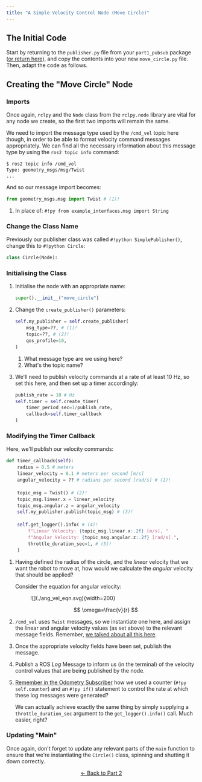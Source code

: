 ```yaml
---  
title: "A Simple Velocity Control Node (Move Circle)"
---
```


## The Initial Code

Start by returning to the `publisher.py` file from your `part1_pubsub` package ([or return here](../part1/publisher.md)), and copy the contents into your new `move_circle.py` file. Then, adapt the code as follows.

## Creating the "Move Circle" Node

### Imports

Once again, `rclpy` and the `Node` class from the `rclpy.node` library are vital for any node we create, so the first two imports will remain the same.

We need to import the message type used by the `/cmd_vel` topic here though, in order to be able to format velocity command messages appropriately. We can find all the necessary information about this message type by using the `ros2 topic info` command:

``` { .bash .no-copy }
$ ros2 topic info /cmd_vel
Type: geometry_msgs/msg/Twist
...
```

And so our message import becomes:

```py
from geometry_msgs.msg import Twist # (1)!
```

1. In place of: `#!py from example_interfaces.msg import String`

### Change the Class Name

Previously our publisher class was called `#!python SimplePublisher()`, change this to `#!python Circle`:

```py
class Circle(Node):
```

### Initialising the Class

1. Initialise the node with an appropriate name:

    ```python
    super().__init__("move_circle")
    ```

1. Change the `create_publisher()` parameters:

    ```python
    self.my_publisher = self.create_publisher(
        msg_type=??, # (1)!
        topic=??, # (2)!
        qos_profile=10,
    )
    ```

    1. What message type are we using here?
    2. What's the topic name?

1. We'll need to publish velocity commands at a rate of at least 10 Hz, so set this here, and then set up a timer accordingly:

    ```py
    publish_rate = 10 # Hz
    self.timer = self.create_timer(
        timer_period_sec=1/publish_rate, 
        callback=self.timer_callback
    )
    ```

### Modifying the Timer Callback

Here, we'll publish our velocity commands:

```py
def timer_callback(self):
    radius = 0.5 # meters
    linear_velocity = 0.1 # meters per second [m/s]
    angular_velocity = ?? # radians per second [rad/s] # (1)!

    topic_msg = Twist() # (2)!
    topic_msg.linear.x = linear_velocity
    topic_msg.angular.z = angular_velocity
    self.my_publisher.publish(topic_msg) # (3)!
    
    self.get_logger().info( # (4)!
        f"Linear Velocity: {topic_msg.linear.x:.2f} [m/s], "
        f"Angular Velocity: {topic_msg.angular.z:.2f} [rad/s].",
        throttle_duration_sec=1, # (5)!
    )

```

1. Having defined the radius of the circle, and the *linear* velocity that we want the robot to move at, how would we calculate the *angular* velocity that should be applied?

    Consider the equation for angular velocity:

    <figure markdown>
      ![](./ang_vel_eqn.svg){width=200}
    </figure>

    $$
    \omega=\frac{v}{r}
    $$

2. `/cmd_vel` uses `Twist` messages, so we instantiate one here, and assign the linear and angular velocity values (as set above) to the relevant message fields. Remember, [we talked about all this here](../part2.md#velocity-commands).

3. Once the appropriate velocity fields have been set, publish the message.

4. Publish a ROS *Log* Message to inform us (in the terminal) of the velocity control values that are being published by the node.

5. [Remember in the Odometry Subscriber](./odom_subscriber.md#modifying-the-message-callback) how we used a counter (`#!py self.counter`) and an `#!py if()` statement to control the rate at which these log messages were generated?

    We can actually achieve exactly the same thing by simply supplying a `throttle_duration_sec` argument to the `get_logger().info()` call. Much easier, right?

### Updating "Main"

Once again, don't forget to update any relevant parts of the `main` function to ensure that we're instantiating the `Circle()` class, spinning and shutting it down correctly.

<p align="center">
  <a href="../../part2#move_circle_ret">&#8592; Back to Part 2</a>
</p>